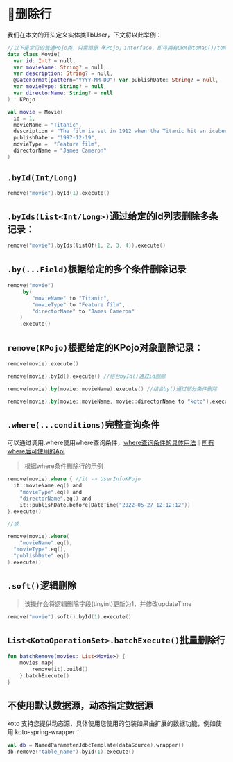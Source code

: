 # 🧹删除行



我们在本文的开头定义实体类TbUser，下文将以此举例：

```kotlin
//以下是常见的普通Pojo类，只需继承「KPojo」interface，即可拥有ORM和toMap()/toMutableMap()的能力
data class Movie(
  var id: Int? = null,
  var movieName: String? = null,
  var description: String? = null,
  @DateFormat(pattern="YYYY-MM-DD") var publishDate: String? = null,
  var movieType: String? = null,
  var directorName: String? = null
) : KPojo

val movie = Movie(
  id = 1,
  movieName = "Titanic", 
  description = "The film is set in 1912 when the Titanic hit an iceberg and sank on its maiden voyage. It tells the story of two people from different classes, jack and Ruth, who abandon their worldly prejudices and fall in love. Jack finally gives up his life to Ruth's touching story.", 
  publishDate = "1997-12-19", 
  movieType =  "Feature film",
  directorName = "James Cameron"
)
```



## `.byId(Int/Long)`

```kotlin
remove("movie").byId(1).execute()
```



## `.byIds(List<Int/Long>)`通过给定的id列表删除多条记录：

```kotlin
remove("movie").byIds(listOf(1, 2, 3, 4)).execute()
```



## `.by(...Field)`根据给定的多个条件删除记录

```kotlin
remove("movie")
    .by(
        "movieName" to "Titanic",
        "movieType" to "Feature film",
        "directorName" to "James Cameron"
    )
    .execute()
```



## `remove(KPojo)`根据给定的KPojo对象删除记录：

```kotlin
remove(movie).execute()

remove(movie).byId().execute() //结合byId()通过id删除

remove(movie).by(movie::movieName).execute() //结合by()通过部分条件删除

remove(movie).by(movie::movieName, movie::directorName to "koto").execute() //结合by()通过部分条件删除，并覆盖KPojo的值

```



## `.where(...conditions)`完整查询条件

可以通过调用.where使用where查询条件，[where查询条件的具体用法](where.md)｜<a href="/#/zh-cn/where?id=where-api">所有where后可使用的Api</a>

> 根据where条件删除行的示例

```kotlin
remove(movie).where { //it -> UserInfoKPojo
  it::movieName.eq() and 
  	"movieType".eq() and 
  	"directorName".eq() and
  	it::publishDate.before(DateTime("2022-05-27 12:12:12"))
}.execute()

//或

remove(movie).where(
	"movieName".eq(),
  "movieType".eq(),
  "publishDate".eq()
).execute()
```

## `.soft()`逻辑删除

> 该操作会将逻辑删除字段(tinyint)更新为1，并修改updateTime

```kotlin
remove("movie").soft().byId(1).execute()
```



##  `List<KotoOperationSet>.batchExecute()`批量删除行

```kotlin
fun batchRemove(movies: List<Movie>) {
    movies.map{
        remove(it).build()
    }.batchExecute()
}
```



## 不使用默认数据源，动态指定数据源

koto 支持您提供动态源，具体使用您使用的包装如果由扩展的数据功能，例如使用 koto-spring-wrapper：

```kotlin
val db = NamedParameterJdbcTemplate(dataSource).wrapper()
db.remove("table_name").byId(1).execute()
```

